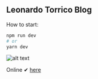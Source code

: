 ## Leonardo Torrico Blog

How to start:

```bash
npm run dev
# or
yarn dev
```

![alt text](http://url/to/img.png)

Online ✔ [here](https://blog-leoncii.vercel.app)
